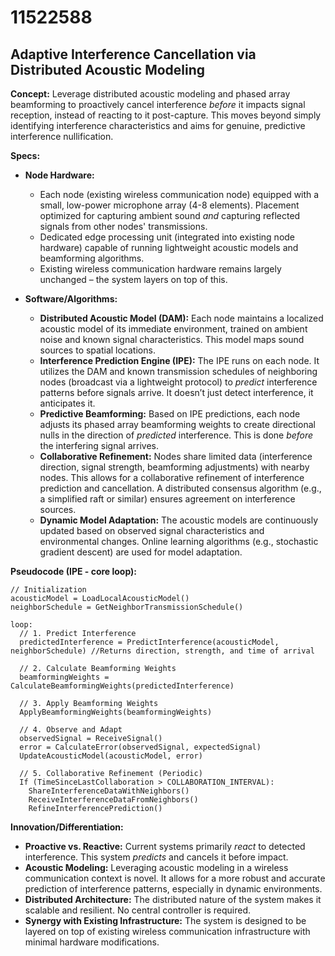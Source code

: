 # 11522588

## Adaptive Interference Cancellation via Distributed Acoustic Modeling

**Concept:** Leverage distributed acoustic modeling and phased array beamforming to proactively cancel interference *before* it impacts signal reception, instead of reacting to it post-capture. This moves beyond simply identifying interference characteristics and aims for genuine, predictive interference nullification.

**Specs:**

*   **Node Hardware:**
    *   Each node (existing wireless communication node) equipped with a small, low-power microphone array (4-8 elements). Placement optimized for capturing ambient sound *and* capturing reflected signals from other nodes' transmissions.
    *   Dedicated edge processing unit (integrated into existing node hardware) capable of running lightweight acoustic models and beamforming algorithms.
    *   Existing wireless communication hardware remains largely unchanged – the system layers on top of this.

*   **Software/Algorithms:**
    *   **Distributed Acoustic Model (DAM):** Each node maintains a localized acoustic model of its immediate environment, trained on ambient noise and known signal characteristics. This model maps sound sources to spatial locations.
    *   **Interference Prediction Engine (IPE):**  The IPE runs on each node. It utilizes the DAM and known transmission schedules of neighboring nodes (broadcast via a lightweight protocol) to *predict* interference patterns before signals arrive. It doesn’t just detect interference, it anticipates it.
    *   **Predictive Beamforming:** Based on IPE predictions, each node adjusts its phased array beamforming weights to create directional nulls in the direction of *predicted* interference. This is done *before* the interfering signal arrives.
    *   **Collaborative Refinement:** Nodes share limited data (interference direction, signal strength, beamforming adjustments) with nearby nodes. This allows for a collaborative refinement of interference prediction and cancellation. A distributed consensus algorithm (e.g., a simplified raft or similar) ensures agreement on interference sources.
    *   **Dynamic Model Adaptation:** The acoustic models are continuously updated based on observed signal characteristics and environmental changes. Online learning algorithms (e.g., stochastic gradient descent) are used for model adaptation.

**Pseudocode (IPE - core loop):**

```
// Initialization
acousticModel = LoadLocalAcousticModel()
neighborSchedule = GetNeighborTransmissionSchedule()

loop:
  // 1. Predict Interference
  predictedInterference = PredictInterference(acousticModel, neighborSchedule) //Returns direction, strength, and time of arrival

  // 2. Calculate Beamforming Weights
  beamformingWeights = CalculateBeamformingWeights(predictedInterference)

  // 3. Apply Beamforming Weights
  ApplyBeamformingWeights(beamformingWeights)

  // 4. Observe and Adapt
  observedSignal = ReceiveSignal()
  error = CalculateError(observedSignal, expectedSignal)
  UpdateAcousticModel(acousticModel, error)

  // 5. Collaborative Refinement (Periodic)
  If (TimeSinceLastCollaboration > COLLABORATION_INTERVAL):
    ShareInterferenceDataWithNeighbors()
    ReceiveInterferenceDataFromNeighbors()
    RefineInterferencePrediction()
```

**Innovation/Differentiation:**

*   **Proactive vs. Reactive:** Current systems primarily *react* to detected interference. This system *predicts* and cancels it before impact.
*   **Acoustic Modeling:** Leveraging acoustic modeling in a wireless communication context is novel. It allows for a more robust and accurate prediction of interference patterns, especially in dynamic environments.
*   **Distributed Architecture:** The distributed nature of the system makes it scalable and resilient. No central controller is required.
*   **Synergy with Existing Infrastructure:** The system is designed to be layered on top of existing wireless communication infrastructure with minimal hardware modifications.